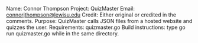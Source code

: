 Name: Connor Thompson
Project: QuizMaster
Email: connorjthompson@lewisu.edu
Credit: Either original or credited in the comments.
Purpose: QuizMaster calls JSON files from a hosted website and quizzes the user.
Requirements: quizmaster.go
Build instructions: type go run quizmaster.go while in the same directory.